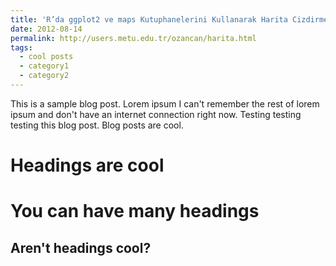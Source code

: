```yaml
---
title: 'R’da ggplot2 ve maps Kutuphanelerini Kullanarak Harita Cizdirmek'
date: 2012-08-14
permalink: http://users.metu.edu.tr/ozancan/harita.html
tags:
  - cool posts
  - category1
  - category2
---
```


This is a sample blog post. Lorem ipsum I can't remember the rest of lorem ipsum and don't have an internet connection right now. Testing testing testing this blog post. Blog posts are cool.

Headings are cool
======

You can have many headings
======

Aren't headings cool?
------
